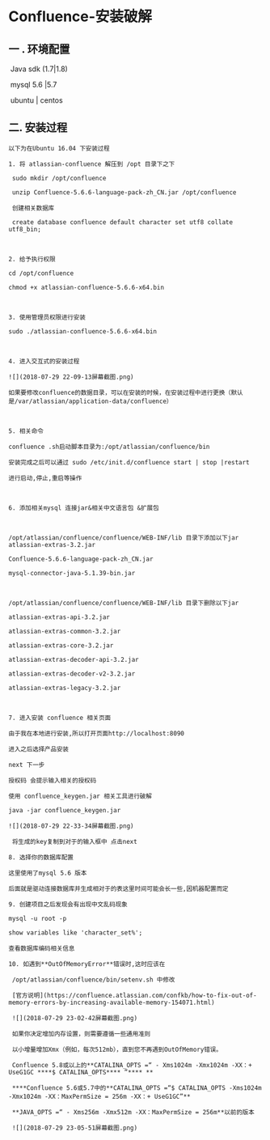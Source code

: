 # Confluence-安装破解

## 一 .  环境配置

​	Java sdk (1.7|1.8)

​	mysql 5.6 |5.7

​	ubuntu | centos 

## 二. 安装过程
	
	以下为在Ubuntu 16.04 下安装过程

 	1. 将 atlassian-confluence 解压到 /opt 目录下之下

     sudo mkdir /opt/confluence

     unzip Confluence-5.6.6-language-pack-zh_CN.jar /opt/confluence

     创建相关数据库

     create database confluence default character set utf8 collate utf8_bin;

     ​

	2. 给予执行权限

    cd /opt/confluence

    chmod +x atlassian-confluence-5.6.6-x64.bin

    ​

	3. 使用管理员权限进行安装

    sudo ./atlassian-confluence-5.6.6-x64.bin

    ​

	4. 进入交互式的安装过程

    ![](2018-07-29 22-09-13屏幕截图.png)

    如果要修改confluence的数据目录，可以在安装的时候，在安装过程中进行更换（默认是/var/atlassian/application-data/confluence）

    ​

	5. 相关命令

    confluence .sh启动脚本目录为:/opt/atlassian/confluence/bin

    安装完成之后可以通过 sudo /etc/init.d/confluence start | stop |restart 

    进行启动,停止,重启等操作

    ​

	6. 添加相关mysql 连接jar&相关中文语言包 &扩展包

    ​

    /opt/atlassian/confluence/confluence/WEB-INF/lib 目录下添加以下jar
    atlassian-extras-3.2.jar

    Confluence-5.6.6-language-pack-zh_CN.jar

    mysql-connector-java-5.1.39-bin.jar

    ​

    /opt/atlassian/confluence/confluence/WEB-INF/lib 目录下删除以下jar

    atlassian-extras-api-3.2.jar

    atlassian-extras-common-3.2.jar

    atlassian-extras-core-3.2.jar

    atlassian-extras-decoder-api-3.2.jar

    atlassian-extras-decoder-v2-3.2.jar

    atlassian-extras-legacy-3.2.jar

    ​

	7. 进入安装 confluence 相关页面

    由于我在本地进行安装,所以打开页面http://localhost:8090

    进入之后选择产品安装

    next 下一步

    授权码 会提示输入相关的授权码

    使用 confluence_keygen.jar 相关工具进行破解

    java -jar confluence_keygen.jar

    ![](2018-07-29 22-33-34屏幕截图.png)

     将生成的key复制到对于的输入框中 点击next 

	8. 选择你的数据库配置

    这里使用了mysql 5.6 版本

    后面就是驱动连接数据库并生成相对于的表这里时间可能会长一些,因机器配置而定

	9. 创建项目之后发现会有出现中文乱码现象

    mysql -u root -p 

    show variables like 'character_set%';

    查看数据库编码相关信息

	10. 如遇到**OutOfMemoryError**错误时,这时应该在

     /opt/atlassian/confluence/bin/setenv.sh 中修改

     [官方说明](https://confluence.atlassian.com/confkb/how-to-fix-out-of-memory-errors-by-increasing-available-memory-154071.html)

     ![](2018-07-29 23-02-42屏幕截图.png)

     如果你决定增加内存设置，则需要遵循一些通用准则

     以小增量增加Xmx（例如，每次512mb），直到您不再遇到OutOfMemory错误。

     Confluence 5.8或以上的**CATALINA_OPTS =“ - Xms1024m -Xmx1024m -XX：+ UseG1GC ****$ CATALINA_OPTS**** ”**** **

     ****Confluence 5.6或5.7中的**CATALINA_OPTS =“$ CATALINA_OPTS -Xms1024m -Xmx1024m -XX：MaxPermSize = 256m -XX：+ UseG1GC”**

     **JAVA_OPTS =“ - Xms256m -Xmx512m -XX：MaxPermSize = 256m**以前的版本

     ![](2018-07-29 23-05-51屏幕截图.png)
